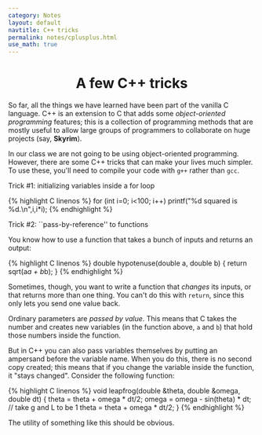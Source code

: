 ```yaml
---
category: Notes
layout: default
navtitle: C++ tricks
permalink: notes/cplusplus.html
use_math: true
---
```


<center><h1>A few C++ tricks</h1></center>

So far, all the things we have learned have been part of the vanilla C language. C++ is an extension to C that adds some *object-oriented programming* features;
this is a collection of programming methods that are mostly useful to allow large groups of programmers to collaborate on huge projects (say, **Skyrim**). 

In our class we are not going to be using object-oriented programming. However, there are some C++ tricks that can make your lives much simpler. To use these, you'll need
to compile your code with `g++` rather than `gcc`.


Trick #1: initializing variables inside a for loop

{% highlight C linenos %}
for (int i=0; i<100; i++)
  printf("%d squared is %d.\n",i,i*i);
{% endhighlight %}


Trick #2: ``pass-by-reference'' to functions

You know how to use a function that takes a bunch of inputs and returns an output:

{% highlight C linenos %}
double hypotenuse(double a, double b)
{
  return sqrt(a*a + b*b);
}
{% endhighlight %}

Sometimes, though, you want to write a function that *changes* its inputs, or that returns more than one thing. You can't do this with `return`, since this only lets you send one value back.

Ordinary parameters are *passed by value*. This means that C takes the number and creates new variables (in the function above, `a` and `b`) that hold those numbers inside the function.

But in C++ you can also pass variables themselves by putting an ampersand before the variable name. When you do this, there is no second copy created; this means that if you change the variable
inside the function, it "stays changed". Consider the following function:


{% highlight C linenos %}
void leapfrog(double &theta, double &omega, double dt)
{
  theta = theta + omega * dt/2;
  omega = omega - sin(theta) * dt; // take g and L to be 1
  theta = theta + omega * dt/2;
}
{% endhighlight %}

The utility of something like this should be obvious.








  
